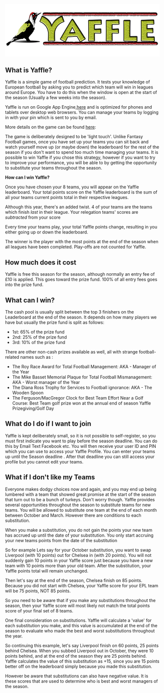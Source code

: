 ![Yaffle](https://github.com/rogblake/Yaffle/blob/master/war/www/img/YaffleHeading768x260.png)

## What is Yaffle?
Yaffle is a simple game of football prediction. It tests your knowledge of European football by asking you to predict which team will win in leagues around Europe. You have to do this when the window is open at the start of the season (Usually a few weeks into the season).

Yaffle is run on Google App Engine,[here](http://yaffle-2016.appspot.com) and is optimized for phones and tablets over desktop web browsers. You can manage your teams by logging in with your pin which is sent to you by email. 

More details on the game can be found [here](http://yaffle-2016.appspot.com/www/about.html):

The game is deliberately designed to be 'light touch'. Unlike Fantasy Football games, once you have set up your teams you can sit back and watch yourself move up (or maybe down) the leaderboard for the rest of the season if you don't want to spend too much time managing your teams. It is possible to win Yaffle if you chose this strategy, however if you want to try to improve your performance, you will be able to by getting the opportunity to substitute your teams throughout the season.

**How can I win Yaffle?**

Once you have chosen your 8 teams, you will appear on the Yaffle leaderboard. Your total points score on the Yaffle leaderboard is the sum of all your teams current points total in their respective leagues. 

Although this year, there's an added twist. 4 of your teams are the teams which finish _last_ in their league.  Your relegation teams' scores are _subtracted_ from your score

Every time your teams play, your total Yaffle points change, resulting in you either going up or down the leaderboard.

The winner is the player with the most points at the end of the season when all leagues have been completed. Play-offs are not counted for Yaffle.

## How much does it cost

Yaffle is free this season for the season, although normally an entry fee of £10 is applied. This goes toward the prize fund. 100% of all entry fees goes into the prize fund.
## What can I win?

The cash pool is usually split between the top 3 finishers on the Leaderboard at the end of the season. It depends on how many players we have but usually the prize fund is split as follows:

* 1st: 65% of the prize fund
* 2nd: 25% of the prize fund
* 3rd: 10% of the prize fund

There are other non-cash prizes available as well, all with strange football-related names such as :
* The Roy Race Award for Total Football Management: AKA - Manager of the Year
* The Mike Basset Memorial Plaque for Total Football Mismanagement: AKA - Worst manager of the Year
* The Diana Ross Trophy for Services to Football ignorance: AKA - The Wooden Spoon
* The Ferguson/MacGregor Clock for Best Team Effort Near a Golf Course: Best Team golf prize won at the annual end of season Yaffle Prizegiving/Golf Day

## What do I do if I want to join

Yaffle is kept deliberately small, so it is not possible to self-register, so you must first indicate you want to play before the season deadline. You can do this by Email Text Facebook etc. You will then receive your user ID and PIN which you can use to access your Yaffle Profile. You can enter your teams up until the Season deadline . After that deadline you can still access your profile but you cannot edit your teams.

## What if I don't like my Teams
Everyone makes dodgy choices now and again, and you may end up being lumbered with a team that showed great promise at the start of the season that turn out to be a bunch of turkeys. Don't worry though. Yaffle provides several opportunities throughout the season to substitute teams for new teams. You will be allowed to substitute one team at the end of each month between October and March. However there are conditions to each substitution.

When you make a substitution, you do not gain the points your new team has accrued up until the date of your substitution. You only start accruing your new teams points from the date of the substitution

So for example Lets say for your October substitution, you want to swap Liverpool (with 10 points) out for Chelsea in (with 20 points). You will not suddenly gain 10 points in your Yaffle score just because you have a new team with 10 points more than your old team. After the substitution, your Yaffle points total will remain unchanged.

Then let's say at the end of the season, Chelsea finish on 85 points. Because you did not start with Chelsea, your Yaffle score for your EPL team will be 75 points, NOT 85 points.

So you need to be aware that if you make any substitutions throughout the season, then your Yaffle score will most likely not match the total points score of your final set of 8 teams.

One final consideration on substitutions. Yaffle will calculate a 'value' for each substitution you make, and this value is accumulated at the end of the season to evaluate who made the best and worst substitutions throughout the year.

So continuing this example, let's say Liverpool finish on 60 points, 25 points behind Chelsea. When you subbed Liverpool out in October, they were 10 points behind, and at the end of the season they are 25 points behind. Yaffle calculates the value of this substitution as +15, since you are 15 points better off on the leaderboard simply because you made this substitution.

However be aware that substitutions can also have negative value. It is these scores that are used to determine who is best and worst managers of the season.
